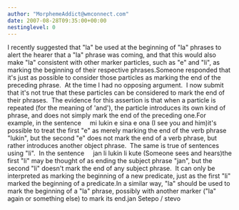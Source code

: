 ```yaml
---
author: "MorphemeAddict@wmconnect.com"
date: 2007-08-28T09:35:00+00:00
nestinglevel: 0
---
```

I recently suggested that "la" be used at the beginning of "la" phrases to alert the hearer that a "la" phrase was coming, and that this would also make "la" consistent with other marker particles, such as "e" and "li", as marking the beginning of their respective phrases.Someone responded that it's just as possible to consider those particles as marking the end of the preceding phrase.  At the time I had no opposing argument.  I now submit that it's not true that these particles can be considered to mark the end of their phrases.  The evidence for this assertion is that when a particle is repeated (for the meaning of 'and'), the particle introduces its own kind of phrase, and does not simply mark the end of the preceding one.For example, in the sentence     mi lukin e sina e ona (I see you and him)it's possible to treat the first "e" as merely marking the end of the verb phrase "lukin", but the second "e" does not mark the end of a verb phrase, but rather introduces another object phrase.  The same is true of sentences using "li".  In the sentence     jan li lukin li kute (Someone sees and hears)the first "li" may be thought of as ending the subject phrase "jan", but the second "li" doesn't mark the end of any subject phrase.  It can only be interpreted as marking the beginning of a new predicate, just as the first "li" marked the beginning of a predicate.In a similar way, "la" should be used to mark the beginning of a "la" phrase, possibly with another marker ("la" again or something else) to mark its end.jan Setepo / stevo
